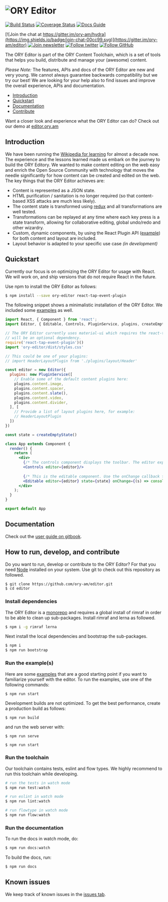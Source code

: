 # ![ORY Editor](docs/images/ory-editor-github.jpg)

[![Build Status](https://travis-ci.org/ory-am/editor.svg)](https://travis-ci.org/ory-am/editor)
[![Coverage Status](https://coveralls.io/repos/github/ory-am/editor/badge.svg?branch=master)](https://coveralls.io/github/ory-am/editor?branch=master)
[![Docs Guide](https://img.shields.io/badge/docs-guide-blue.svg)](https://ory-am.gitbooks.io/ory-editor/content/)

[![Join the chat at https://gitter.im/ory-am/hydra](https://img.shields.io/badge/join-chat-00cc99.svg)](https://gitter.im/ory-am/editor)
[![Join newsletter](https://img.shields.io/badge/join-newsletter-00cc99.svg)](http://eepurl.com/bKT3N9)
[![Follow twitter](https://img.shields.io/badge/follow-twitter-00cc99.svg)](https://twitter.com/_aeneasr)
[![Follow GitHub](https://img.shields.io/badge/follow-github-00cc99.svg)](https://github.com/arekkas)
 
The ORY Editor is part of the ORY Content Toolchain, which is a set of tools that helps you build, distribute and manage your (awesome) content.

*Please Note:* The features, APIs and docs of the ORY Editor are new and very young. We cannot always guarantee backwards compatibility but we try our best! We are looking for your help also to find issues and improve the overall experience, APIs and documentation.

<!-- START doctoc generated TOC please keep comment here to allow auto update -->
<!-- DON'T EDIT THIS SECTION, INSTEAD RE-RUN doctoc TO UPDATE -->

- [Introduction](#introduction)
- [Quickstart](#quickstart)
- [Documentation](#documentation)
- [Contribute](#contribute)

<!-- END doctoc generated TOC please keep comment here to allow auto update -->

Want a closer look and experience what the ORY Editor can do? Check out our demo at [editor.ory.am](http://editor.ory.am/)

## Introduction

We have been running the [Wikipedia for learning](https://de.serlo.org) for almost a decade now. The experience and the lessons learned made us embark on the journey to build the ORY Editory. We wanted to make content editing on the web easy and enrich the Open Source Community with technology that moves the needle significantly for how content can be created and edited on the web. The key things that the ORY Editor achieves are:

* Content is represented as a JSON state.
* HTML purification / sanitation is no longer required (so that content-based XSS attacks are much less likely).
* The content state is transformed using [redux](https://github.com/reactjs/redux) and all transformations are well tested.
* Transformations can be replayed at any time where each key press is a state transform, allowing for collaborative editing, global undo/redo and other wizardry.
* Custom, dynamic components, by using the React Plugin API ([example](examples/single-page-site/src/plugins/parallax)) for both content and layout are included.
* Layout behavior is adapted to your specific use case *(in development)*

## Quickstart

Currently our focus is on optimizing the ORY Editor for usage with React. We will work on, and ship versions that do not require React in the future.

Use npm to install the ORY Editor as follows:

```sh
$ npm install --save ory-editor react-tap-event-plugin
```

The following snippet shows a minimalistic installation of the ORY Editor. We included some [examples](examples/) as well.

```jsx
import React, { Component } from 'react';
import Editor, { Editable, Controls, PluginService, plugins, createEmptyState } from 'ory-editor'

// The ORY Editor currently uses material-ui which requires the react-tap-event-plugin. In the future, material-ui
// will be an optional dependency.
require('react-tap-event-plugin')()
import 'ory-editor/dist/styles.css'

// This could be one of your plugins:
// import HeaderLayoutPlugin from './plugins/layout/Header'

const editor = new Editor({
  plugins: new PluginService([
    // Enable some of the default content plugins here:
    plugins.content.image,
    plugins.content.spacer,
    plugins.content.slate(),
    plugins.content.video,
    plugins.content.divider,
  ], [
    // Provide a list of layout plugins here, for example:
    // HeaderLayoutPlugin
  ])
})

const state = createEmptyState()

class App extends Component {
  render() {
    return (
      <div>
        {/* The controls component displays the toolbar. The editor exposes an API allowing you to build your own! */}
        <Controls editor={editor}/>
        
        {/* This is the editable component. Use the onChange callback to receive all updates */}
        <Editable editor={editor} state={state} onChange={(s) => console.log(s)}/>
      </div>
    );
  }
}

export default App
```

## Documentation

Check out the [user guide on gitbook](https://ory-am.gitbooks.io/ory-editor/content/).

## How to run, develop, and contribute

Do you want to run, develop or contribute to the ORY Editor? For that you need [Node](https://nodejs.org) installed on
your system. Use git to check out this repository as followed.

```bash
$ git clone https://github.com/ory-am/editor.git
$ cd editor
```

### Install dependencies

The ORY Editor is a [monorepo](https://github.com/babel/babel/blob/master/doc/design/monorepo.md) and requires
a global install of rimraf in order to be able to clean up sub-packages. Install rimraf and lerna as followed.

```bash
$ npm i -g rimraf lerna
```

Next install the local dependencies and bootstrap the sub-packages.

```bash
$ npm i
$ npm run bootstrap
```

### Run the example(s)


Here are some [examples](examples/) that are a good starting point if you want to familiarize yourself with the editor.
To run the examples, use one of the following commands:

```
$ npm run start
```

Development builds are not optimized. To get the best performance, create a production build as follows:

```
$ npm run build
```

and run the web server with:

```
$ npm run serve
```


```bash
$ npm run start
```

### Run the toolchain

Our toolchain contains tests, eslint and flow types. We highly recommend to run this toolchain while developing.

```bash
# run the tests in watch mode
$ npm run test:watch 

# run eslint in watch mode
$ npm run lint:watch

# run flowtype in watch mode
$ npm run flow:watch
```

### Run the documentation

To run the docs in watch mode, do:

```bash
$ npm run docs:watch
```

To build the docs, run:

```bash
$ npm run docs
```

## Known issues

We keep track of known issues in the [issues tab](https://github.com/ory-am/editor/issues?q=is%3Aopen+is%3Aissue+label%3Abug).
